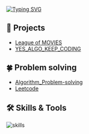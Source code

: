 [![Typing SVG](https://readme-typing-svg.demolab.com/?lines=Hi+there+😊&size=25&color=58a6ff)](https://git.io/typing-svg)
## :seedling: Projects
- <a href="https://github.com/kimsj-git/League_of_MOVIES">League of MOVIES</a>
- <a href="https://github.com/kimsj-git/YES_ALGO_KEEP_CODING">YES_ALGO_KEEP_CODING</a>

## :four_leaf_clover: Problem solving
- <a href="https://github.com/kimsj-git/Algorithm_Problem-solving">Algorithm_Problem-solving</a>
- <a href="https://github.com/kimsj-git/Leetcode">Leetcode</a>

## 🛠️ Skills & Tools
![skills](https://skillicons.dev/icons?i=python,fastapi,django,flask,pytorch,javascript,react,vuejs,html,css,nodejs,mysql,mongodb,sqlite,git,github,gitlab,vscode,figma&theme=light)
<!--
**kimsj-git/kimsj-git** is a ✨ _special_ ✨ repository because its `README.md` (this file) appears on your GitHub profile.

Here are some ideas to get you started:

- 🔭 I’m currently working on ...
- 🌱 I’m currently learning ...
- 👯 I’m looking to collaborate on ...
- 🤔 I’m looking for help with ...
- 💬 Ask me about ...
- 📫 How to reach me: ...
- 😄 Pronouns: ...
- ⚡ Fun fact: ...
-->
